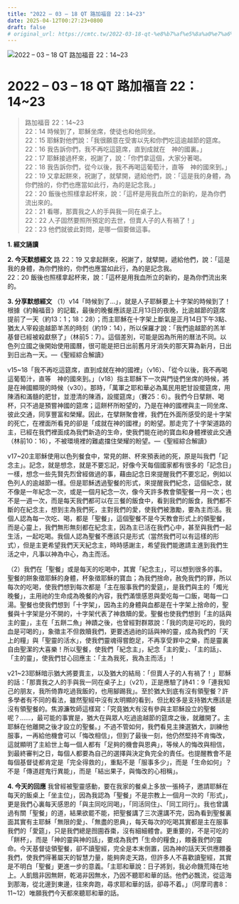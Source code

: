 ```yaml
---
title: "2022 – 03 – 18 QT 路加福音 22：14~23"
date: 2025-04-12T00:27:23+0800
draft: false
# original_url: https://cmtc.tw/2022-03-18-qt-%e8%b7%af%e5%8a%a0%e7%a6%8f%e9%9f%b3-22%ef%bc%9a1423
---
```


![2022 – 03 – 18 QT 路加福音 22：14\~23](/images/qt.jpg   "2022 – 03 – 18 QT 路加福音 22：14\~23")

# 2022 – 03 – 18 QT 路加福音 22：14\~23

> 路加福音 22：14\~23  
> 22：14 時候到了，耶穌坐席，使徒也和他同坐。  
> 22：15 耶穌對他們說：「我很願意在受害以先和你們吃這逾越節的筵席。  
> 22：16 我告訴你們，我不再吃這筵席，直到成就在　神的國裏。」  
> 22：17 耶穌接過杯來，祝謝了，說：「你們拿這個，大家分著喝。  
> 22：18 我告訴你們，從今以後，我不再喝這葡萄汁，直等　神的國來到。」  
> 22：19 又拿起餅來，祝謝了，就擘開，遞給他們，說：「這是我的身體，為你們捨的，你們也應當如此行，為的是記念我。」  
> 22：20 飯後也照樣拿起杯來，說：「這杯是用我血所立的新約，是為你們流出來的。  
> 22：21 看哪，那賣我之人的手與我一同在桌子上。  
> 22：22 人子固然要照所預定的去世，但賣人子的人有禍了！」  
> 22：23 他們就彼此對問，是哪一個要做這事。

**1. 經文誦讀**

**2.  今天默想經文**
路 22：19 又拿起餅來，祝謝了，就擘開，遞給他們，說：「這是我的身體，為你們捨的，你們也應當如此行，為的是記念我。  
22：20 飯後也照樣拿起杯來，說：「這杯是用我血所立的新約，是為你們流出來的。

**3. 分享默想經文**
（1）v14「時候到了…」，就是人子耶穌要上十字架的時候到了！根據《約翰福音》的記載，最後的晚餐應該是正月13日的夜晚，比逾越節的筵席提前了一天（約13：1；18：28）；而主耶穌在十字架上斷氣是正月14日下午3點、猶太人宰殺逾越節羊羔的時刻（約19：14），所以保羅才說：「我們逾越節的羔羊基督已經被殺獻祭了」（林前5：7）。這個差別，可能是因為所用的曆法不同。以色列立國之後開始使用國曆，很可能是把日出前舊月牙消失的那天算為新月，日出到日出為一天。—《聖經綜合解讀》

v15\~18「我不再吃這筵席，直到成就在神的國裡」（v16）、「從今以後，我不再喝這葡萄汁，直等　神的國來到。」（v18）指主耶穌下一次與門徒們坐席的時候，將是在神國顯現的時候（v30）。那時，「萬軍之耶和華必為萬民用肥甘設擺筵席，用陳酒和滿髓的肥甘，並澄清的陳酒，設擺筵席」（賽25：6）。我們今日擘餅、喝杯，只不過是預嘗神國的筵席；這餅杯所盼望的，乃是在神的國裡與主一同坐席、彼此交通，同享豐富和榮耀。因此，在擘餅聚會裡，我們在外面所感受的是十字架的死亡，在裡面所看見的卻是「成就在神的國裡」的盼望。那走完了十字架道路的主，已經在我們裡面成為我們新造的生命，使我們能在祂的寶血和身體裡彼此交通（林前10：16），不被環境裡的難處擋住榮耀的盼望。—《聖經綜合解讀》

v17\~20主耶穌使用以色列餐食中，常見的餅、杯來預表祂的死，原是叫我們「記念主」。記念，就是想念，就是不要忘記，好像今天每個國家都有很多的「記念日」一樣，想念一些先賢先烈曾經做過的事，藉由記念日來提醒我們不要忘記，例如以色列人的逾越節一樣。但是耶穌透過聖餐的形式，來提醒我們紀念，這個紀念，就不像是一年紀念一次，或是一個月紀念一次，像今天許多教會領聖餐一月一次；也不是一週一次，而是每天我們都可以在三餐的飯食中，看到我們的飯食，我們都不斷的在紀念主，想到主為我們死，主對我們的愛，使我們被激勵，要為主而活。我個人認為每一次吃、喝，都是「聖餐」，這個聖餐不是今天教會形式上的領聖餐，而是心靈上，我們無形無刻都在紀念主，因為主已活在我們心中，甚至與我們一起生活，一起吃喝。我個人認為聖餐不應該只是形式（當然我們可以有這樣的形式），但是主更希望我們天天紀念主，時時感謝主，希望我們能邀請主進到我們生活之中，凡事以神為中心，為主而活。

（2）我們在「聖餐」或是每天的吃喝中，其實「紀念主」，可以想到很多的事。聖餐的餅象徵耶穌的身體，杯象徵耶穌的寶血；為我們捨命，赦免我們的罪，所以每次的吃喝，使我們想到每次都是「主在服事我們的愛筵」，是我們與主的「燭光晚餐」，主用祂的生命成為晚餐的內容，我們滿懷感恩與愛吃每一口飯，喝每一口湯。聖餐也使我們想到「十字架」，因為主的身體與血都是在十字架上捨命的，聖餐與十字架是分不開的，十字架代表了神救贖的愛。聖餐也使我們想到「主的話與主的靈」，主在「五餅二魚」神蹟之後，也曾經對群眾說：「我的肉是可吃的，我的血是可喝的」，象徵主不但救贖我們，更要透過祂的話與神的靈，成為我們的「天上的糧」與「聖靈的活水」，使我們靈魂得嘗飽足，不再享受罪中之樂，而是靈裏自由聖潔的大喜樂！所以聖餐，使我們「紀念主」，紀念「主的愛」、「主的話」、「主的靈」，使我們甘心回應主：「主為我死，我為主而活」！

v21\~23耶穌暗示猶大將要賣主，以及猶大的結局：「但賣人子的人有禍了！」耶穌的話：「那賣我之人的手與我一同在桌子上」（v21），正是應驗了詩41：9「連我知己的朋友，我所倚靠吃過我飯的，也用腳踢我」。至於猶大到底有沒有領聖餐？許多學者有不同的看法，雖然聖經中沒有太明顯的看到，但比較多是支持猶大應該是沒有領聖餐的。焦源濂牧師這樣寫：「究竟猶大有沒有參與主耶穌設立的聖餐呢？……，最可能的事實是，猶大在與眾人吃過逾越節的筵席之後，就離開了。主耶穌在他離開之後才設立的聖餐。」不過不管如何，我們看見主揀選猶大，訓練他服事，一再給他機會可以「悔改相信」，但到了最後一刻，他仍然堅持不肯悔改，這就顯明了主給世上每一個人都有「足夠的機會與恩典」，等候人的悔改與相信，到最終審判之日，每個人都要為自己的選擇與決定負完全的責任。也提醒教會不是每個基督徒都肯定是「完全得救的」，重點不是「服事多少」，而是「生命如何」？不是「傳道趕鬼行異能」，而是「結出果子，與悔改的心相稱」。

**4. 今天的回應**
我曾經被聖靈感動，要在我家的餐桌上多放一張椅子，邀請耶穌在每天的飯桌上「坐主位」，因為我認為「聖餐」不是宗教上一個月一次的「形式」，更是我們心裏每天感恩的「與主同吃同喝」，「同活同住」、「同工同行」。我也曾講過有關「聖餐」的道，結果欲罷不能，把聖餐講了三次還講不完，因為看到聖餐裏面其實有主耶穌「無限的愛」、「無盡的恩典」，每天每次的吃喝其實都是主在服事我們的「愛筵」，只是我們總是囫圇吞棗，沒有細細體會。更重要的，不是可吃的「餅杯」，而是「神的靈與神的話」，要成為我們「生命的糧食」，餵養我們的靈命。今天基督徒領聖餐，卻不讀聖經，完全是本末倒置，因為神的話天天供應餵養我們，使我們得著屬天的智慧力量，能夠奔走天路，但許多人不喜歡讀聖經，其實是不明白「聖餐」更進一步的意義。「主耶和華說：日子將到，我必命饑荒降在地上。人飢餓非因無餅，乾渴非因無水，乃因不聽耶和華的話。他們必飄流，從這海到那海，從北邊到東邊，往來奔跑，尋求耶和華的話，卻尋不着。」（阿摩司書8：11\~12）唯願我們今天都來聽耶和華的話。

